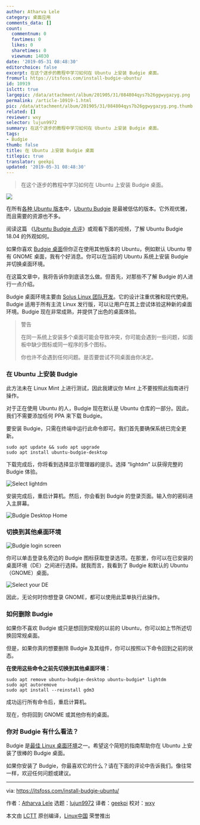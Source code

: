 ```yaml
---
author: Atharva Lele
category: 桌面应用
comments_data: []
count:
  commentnum: 0
  favtimes: 0
  likes: 0
  sharetimes: 0
  viewnum: 14030
date: '2019-05-31 08:48:30'
editorchoice: false
excerpt: 在这个逐步的教程中学习如何在 Ubuntu 上安装 Budgie 桌面。
fromurl: https://itsfoss.com/install-budgie-ubuntu/
id: 10919
islctt: true
largepic: /data/attachment/album/201905/31/084804qys7b26ggwygazyg.png
permalink: /article-10919-1.html
pic: /data/attachment/album/201905/31/084804qys7b26ggwygazyg.png.thumb.jpg
related: []
reviewer: wxy
selector: lujun9972
summary: 在这个逐步的教程中学习如何在 Ubuntu 上安装 Budgie 桌面。
tags:
- Budgie
thumb: false
title: 在 Ubuntu 上安装 Budgie 桌面
titlepic: true
translator: geekpi
updated: '2019-05-31 08:48:30'
---
```



> 
> 在这个逐步的教程中学习如何在 Ubuntu 上安装 Budgie 桌面。
> 
> 
> 


![](/data/attachment/album/201905/31/084804qys7b26ggwygazyg.png)


在所有[各种 Ubuntu 版本](https://itsfoss.com/which-ubuntu-install/)中，[Ubuntu Budgie](https://ubuntubudgie.org/) 是最被低估的版本。它外观优雅，而且需要的资源也不多。


阅读这篇 《[Ubuntu Budgie 点评](https://itsfoss.com/ubuntu-budgie-18-review/)》或观看下面的视频，了解 Ubuntu Budgie 18.04 的外观如何。






如果你喜欢 [Budgie 桌面](https://github.com/solus-project/budgie-desktop)但你正在使用其他版本的 Ubuntu，例如默认 Ubuntu 带有 GNOME 桌面，我有个好消息。你可以在当前的 Ubuntu 系统上安装 Budgie 并切换桌面环境。


在这篇文章中，我将告诉你到底该怎么做。但首先，对那些不了解 Budgie 的人进行一点介绍。


Budgie 桌面环境主要由 [Solus Linux 团队开发](https://getsol.us/home/)。它的设计注重优雅和现代使用。Budgie 适用于所有主流 Linux 发行版，可以让用户在其上尝试体验这种新的桌面环境。Budgie 现在非常成熟，并提供了出色的桌面体验。



> 
> 警告
> 
> 
> 在同一系统上安装多个桌面可能会导致冲突，你可能会遇到一些问题，如面板中缺少图标或同一程序的多个图标。
> 
> 
> 你也许不会遇到任何问题。是否要尝试不同桌面由你决定。
> 
> 
> 


### 在 Ubuntu 上安装 Budgie


此方法未在 Linux Mint 上进行测试，因此我建议你 Mint 上不要按照此指南进行操作。


对于正在使用 Ubuntu 的人，Budgie 现在默认是 Ubuntu 仓库的一部分。因此，我们不需要添加任何 PPA 来下载 Budgie。


要安装 Budgie，只需在终端中运行此命令即可。我们首先要确保系统已完全更新。



```
sudo apt update && sudo apt upgrade
sudo apt install ubuntu-budgie-desktop
```

下载完成后，你将看到选择显示管理器的提示。选择 “lightdm” 以获得完整的 Budgie 体验。


![Select lightdm](/data/attachment/album/201905/31/084833c25g6tsys5ggisqy.png)


安装完成后，重启计算机。然后，你会看到 Budgie 的登录页面。输入你的密码进入主屏幕。


![Budgie Desktop Home](/data/attachment/album/201905/31/084836bk5kv17rjxu5erjp.jpg)


### 切换到其他桌面环境


![Budgie login screen](/data/attachment/album/201905/31/084840f1h91smy711ixtxy.png)


你可以单击登录名旁边的 Budgie 图标获取登录选项。在那里，你可以在已安装的桌面环境（DE）之间进行选择。就我而言，我看到了 Budgie 和默认的 Ubuntu（GNOME）桌面。


![Select your DE](/data/attachment/album/201905/31/084843jn27re2vo7966v2o.png)


因此，无论何时你想登录 GNOME，都可以使用此菜单执行此操作。


### 如何删除 Budgie


如果你不喜欢 Budgie 或只是想回到常规的以前的 Ubuntu，你可以如上节所述切换回常规桌面。


但是，如果你真的想要删除 Budgie 及其组件，你可以按照以下命令回到之前的状态。


**在使用这些命令之前先切换到其他桌面环境：**



```
sudo apt remove ubuntu-budgie-desktop ubuntu-budgie* lightdm
sudo apt autoremove
sudo apt install --reinstall gdm3
```

成功运行所有命令后，重启计算机。


现在，你将回到 GNOME 或其他你有的桌面。


### 你对 Budgie 有什么看法？


Budgie 是[最佳 Linux 桌面环境](https://itsfoss.com/best-linux-desktop-environments/)之一。希望这个简短的指南帮助你在 Ubuntu 上安装了很棒的 Budgie 桌面。


如果你安装了 Budgie，你最喜欢它的什么？请在下面的评论中告诉我们。像往常一样，欢迎任何问题或建议。




---


via: <https://itsfoss.com/install-budgie-ubuntu/>


作者：[Atharva Lele](https://itsfoss.com/author/atharva/) 选题：[lujun9972](https://github.com/lujun9972) 译者：[geekpi](https://github.com/geekpi) 校对：[wxy](https://github.com/wxy)


本文由 [LCTT](https://github.com/LCTT/TranslateProject) 原创编译，[Linux中国](https://linux.cn/) 荣誉推出